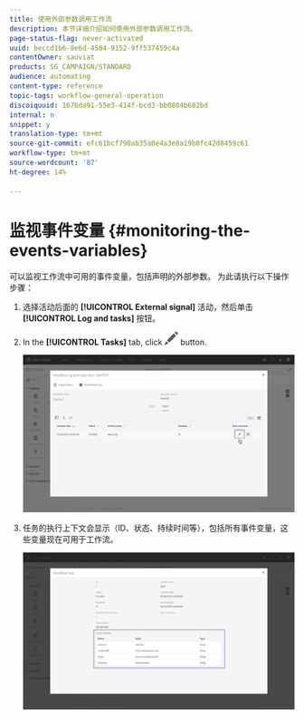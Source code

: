 ```yaml
---
title: 使用外部参数调用工作流
description: 本节详细介绍如何使用外部参数调用工作流。
page-status-flag: never-activated
uuid: beccd1b6-8e6d-4504-9152-9ff537459c4a
contentOwner: sauviat
products: SG_CAMPAIGN/STANDARD
audience: automating
content-type: reference
topic-tags: workflow-general-operation
discoiquuid: 1676da91-55e3-414f-bcd3-bb0804b682bd
internal: n
snippet: y
translation-type: tm+mt
source-git-commit: efc61bcf790ab35a0e4a3e8a19b0fc42d8459c61
workflow-type: tm+mt
source-wordcount: '87'
ht-degree: 14%

---
```



# 监视事件变量 {#monitoring-the-events-variables}

可以监视工作流中可用的事件变量，包括声明的外部参数。 为此请执行以下操作步骤：

1. 选择活动后面的 **[!UICONTROL External signal]** 活动，然后单击 **[!UICONTROL Log and tasks]** 按钮。
1. In the **[!UICONTROL Tasks]** tab, click ![](assets/edit_darkgrey-24px.png) button.

   ![](assets/extsignal_monitoring_2.png)

1. 任务的执行上下文会显示（ID、状态、持续时间等），包括所有事件变量，这些变量现在可用于工作流。

   ![](assets/extsignal_monitoring_3.png)
